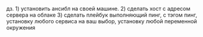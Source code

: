 дз.  1) установить ансибл на своей машине.
     2) сделать хост с адресом сервера на облаке
     3) сделать плейбук выполняющий пинг, с тэгом пинг, 
установку любого сервиса на ваш выбор,
установку любой переменной окружения 
